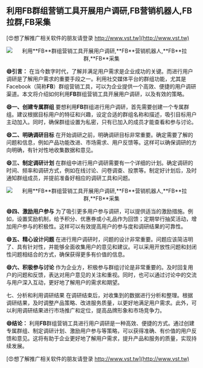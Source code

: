 ## **利用**FB**群组营销工具开展用户调研,**FB**营销机器人,**FB**拉群,**FB**采集**

[😍想了解推广相关软件的朋友请登录 http://www.vst.tw](http://www.vst.tw)

 <center><img src="https://vst.tw/MP4/tuiguang/png/3.png" alt="利用**FB**群组营销工具开展用户调研,**FB**营销机器人,**FB**拉群,**FB**采集"></center>

**😄引言：**
在当今数字时代，了解并满足用户需求是企业成功的关键。而进行用户调研是了解用户需求的重要手段之一。利用社交媒体平台的群组功能，尤其是Facebook（简称**FB**）群组营销工具，可以为企业提供一个高效、便捷的用户调研渠道。本文将介绍如何利用**FB**群组营销工具开展用户调研，以及有效的策略。

**😄一、创建专属群组**
要想利用**FB**群组进行用户调研，首先需要创建一个专属群组。建议根据目标用户的特征和兴趣，设定合适的群组名称和描述，吸引目标用户主动加入。同时，确保群组设置为私密，只有已加入的成员才能查看和参与讨论。

**😄二、明确调研目标**
在开始调研之前，明确调研目标非常重要。确定需要了解的问题和信息，例如产品功能改进、市场需求、用户反馈等。这样可以确保调研的方向明确，有针对性地收集数据和意见。

**😄三、制定调研计划**
在群组中进行用户调研需要有一个详细的计划。确定调研的时间、频率和调研方式，例如在线讨论、问卷调查、投票等。制定好计划后，及时通知群组成员，并提前准备好相应的调研工具和问题。

 <center><img src="https://vst.tw/MP4/tuiguang/png/6.png" alt="利用**FB**群组营销工具开展用户调研,**FB**营销机器人,**FB**拉群,**FB**采集"></center>

**😄四、激励用户参与**
为了吸引更多用户参与调研，可以提供适当的激励措施。例如，设置奖励机制，给予积分、优惠券或小礼品作为回馈；定期举行抽奖活动，增加用户参与的积极性。这样可以有效提高用户的参与度和调研结果的可靠性。

**😄五、精心设计问题**
在进行用户调研时，问题的设计非常重要。问题应该简洁明了、具有针对性，并能够全面收集用户的意见和建议。可以采用开放性问题和封闭性问题相结合的方式，确保获得更多有价值的信息。

**😄六、积极参与讨论**
作为企业方，积极参与群组讨论是非常重要的。及时回复用户的问题和反馈，表达对用户意见的关注和重视。同时，也可以通过讨论中的交流与用户深入互动，更好地了解用户的需求和期望。

七、分析和利用调研结果
在调研结束后，对收集到的数据进行分析和整理。根据调研结果，及时调整产品策略、改进服务质量，以更好地满足用户需求。此外，可以利用调研结果进行市场推广和定位，提高品牌形象和市场竞争力。

**😄结论：**
利用**FB**群组营销工具进行用户调研是一种高效、便捷的方式。通过创建专属群组、制定调研计划、激励用户参与等策略，可以获得准确、有价值的用户反馈和意见。这将有助于企业更好地了解用户需求，提升产品和服务的质量，实现持续发展。

[😍想了解推广相关软件的朋友请登录 http://www.vst.tw](http://www.vst.tw)



